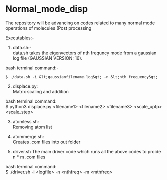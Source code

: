 # Normal_mode_disp
The repository will be advancing on codes related to many normal mode operations of molecules (Post processing

Executables:-<br>
1. data.sh:-<br>
data.sh takes the eigenvectors of nth frequncy mode from a gaussian log file (GAUSSIAN VERSION: 16).<br>

bash terminal command:-<br>

```shell
$ ./data.sh -i &lt;gaussianfilename.log&gt; -n &lt;nth frequency&gt;
```

2. displace.py:<br>
Matrix scaling and addition<br>

bash terminal command:<br>
$ python3 displace.py &lt;filename1&gt; &lt;filename2&gt; &lt;filename3&gt; &lt;scale_uptp&gt; &lt;scale_step&gt;

3. atomless.sh:<br>
Removing atom list

4. atommerge.sh:<br>
Creates .com files into out folder

5. driver.sh
The main driver code which runs all the above codes to proide n * m .com files 

bash terminal command:<br>
$ ./driver.sh -i &lt;logfile&gt; -n &lt;nthfreq&gt; -m &lt;mthfreq&gt;

